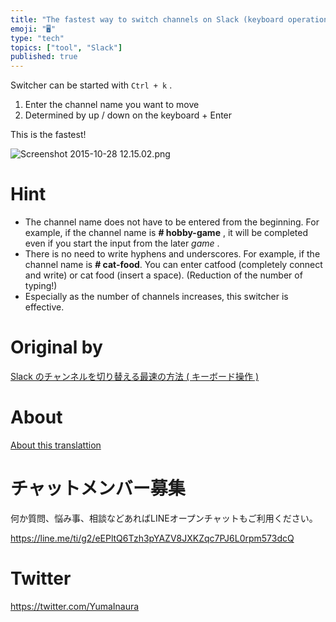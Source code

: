 ```yaml
---
title: "The fastest way to switch channels on Slack (keyboard operation)"
emoji: "🖥"
type: "tech"
topics: ["tool", "Slack"]
published: true
---
```


Switcher can be started with `Ctrl + k` .

1. Enter the channel name you want to move 
2. Determined by up / down on the keyboard + Enter 

This is the fastest!

![Screenshot 2015-10-28 12.15.02.png](https://qiita-image-store.s3.amazonaws.com/0/90607/05625235-262a-1b03-c104-f39448a28dfe.png)

# Hint 

- The channel name does not have to be entered from the beginning. For example, if the channel name is **# hobby-game** , it will be completed even if you start the input from the later _game_ . 
- There is no need to write hyphens and underscores. For example, if the channel name is **# cat-food**. You can enter catfood (completely connect and write) or cat food (insert a space). (Reduction of the number of typing!) 
- Especially as the number of channels increases, this switcher is effective. 


# Original by
[Slack のチャンネルを切り替える最速の方法 ( キーボード操作 )](https://qiita.com/Yinaura/items/726bc653adf05073f5dc)

# About

[About this translattion](https://qiita.com/YumaInaura/items/7f6fd1e9310a6816469a)








<!-- Update From Qiita API -->

# チャットメンバー募集


何か質問、悩み事、相談などあればLINEオープンチャットもご利用ください。

https://line.me/ti/g2/eEPltQ6Tzh3pYAZV8JXKZqc7PJ6L0rpm573dcQ





# Twitter


https://twitter.com/YumaInaura


<!-- Update From Qiita API -->


